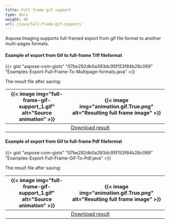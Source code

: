 ```yaml
---
title: Full frame gif support
type: docs
weight: 40
url: /java/full-frame-gif-support/
---
```


Aspose.Imaging supports full-framed export from gif file format to another multi-pages formats.
#### **Example of export from Gif to full-frame Tiff fileformat**
{{< gist "aspose-com-gists" "07be292db0a393dc95f153f84b28c069" "Examples-Export-Full-Frame-To-Multipage-formats.java" >}}


The result file after saving:

| {{< image img="full-frame-gif-support_1.gif" alt="Source animation" >}} | {{< image img="animation.gif.True.png" alt="Resulting full frame image" >}}              |
| ---------------------------------------------------- | ----------------------------------------- |
|                                                      | [Download result](animation.gif.True.tif) |

#### **Example of export from Gif to full-frame Pdf fileformat**
{{< gist "aspose-com-gists" "07be292db0a393dc95f153f84b28c069" "Examples-Export-Full-Frame-Gif-To-Pdf.java" >}}

The result file after saving:

| {{< image img="full-frame-gif-support_1.gif" alt="Source animation" >}} | {{< image img="animation.gif.True.png" alt="Resulting full frame image" >}}                 |
| ---------------------------------------------------- | ------------------------------------------- |
|                                                      | [Download result](transparent_orig.gif.pdf) |